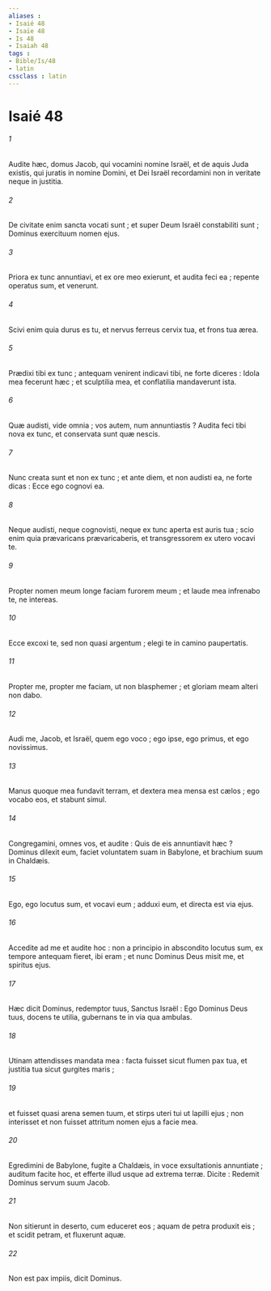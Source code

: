 ```yaml
---
aliases : 
- Isaié 48
- Isaïe 48
- Is 48
- Isaiah 48
tags : 
- Bible/Is/48
- latin
cssclass : latin
---
```


# Isaié 48

###### 1
Audite hæc, domus Jacob, qui vocamini nomine Israël, et de aquis Juda existis, qui juratis in nomine Domini, et Dei Israël recordamini non in veritate neque in justitia.
###### 2
De civitate enim sancta vocati sunt ; et super Deum Israël constabiliti sunt ; Dominus exercituum nomen ejus.
###### 3
Priora ex tunc annuntiavi, et ex ore meo exierunt, et audita feci ea ; repente operatus sum, et venerunt.
###### 4
Scivi enim quia durus es tu, et nervus ferreus cervix tua, et frons tua ærea.
###### 5
Prædixi tibi ex tunc ; antequam venirent indicavi tibi, ne forte diceres : Idola mea fecerunt hæc ; et sculptilia mea, et conflatilia mandaverunt ista.
###### 6
Quæ audisti, vide omnia ; vos autem, num annuntiastis ? Audita feci tibi nova ex tunc, et conservata sunt quæ nescis.
###### 7
Nunc creata sunt et non ex tunc ; et ante diem, et non audisti ea, ne forte dicas : Ecce ego cognovi ea.
###### 8
Neque audisti, neque cognovisti, neque ex tunc aperta est auris tua ; scio enim quia prævaricans prævaricaberis, et transgressorem ex utero vocavi te.
###### 9
Propter nomen meum longe faciam furorem meum ; et laude mea infrenabo te, ne intereas.
###### 10
Ecce excoxi te, sed non quasi argentum ; elegi te in camino paupertatis.
###### 11
Propter me, propter me faciam, ut non blasphemer ; et gloriam meam alteri non dabo.
###### 12
Audi me, Jacob, et Israël, quem ego voco ; ego ipse, ego primus, et ego novissimus.
###### 13
Manus quoque mea fundavit terram, et dextera mea mensa est cælos ; ego vocabo eos, et stabunt simul.
###### 14
Congregamini, omnes vos, et audite : Quis de eis annuntiavit hæc ? Dominus dilexit eum, faciet voluntatem suam in Babylone, et brachium suum in Chaldæis.
###### 15
Ego, ego locutus sum, et vocavi eum ; adduxi eum, et directa est via ejus.
###### 16
Accedite ad me et audite hoc : non a principio in abscondito locutus sum, ex tempore antequam fieret, ibi eram ; et nunc Dominus Deus misit me, et spiritus ejus.
###### 17
Hæc dicit Dominus, redemptor tuus, Sanctus Israël : Ego Dominus Deus tuus, docens te utilia, gubernans te in via qua ambulas.
###### 18
Utinam attendisses mandata mea : facta fuisset sicut flumen pax tua, et justitia tua sicut gurgites maris ;
###### 19
et fuisset quasi arena semen tuum, et stirps uteri tui ut lapilli ejus ; non interisset et non fuisset attritum nomen ejus a facie mea.
###### 20
Egredimini de Babylone, fugite a Chaldæis, in voce exsultationis annuntiate ; auditum facite hoc, et efferte illud usque ad extrema terræ. Dicite : Redemit Dominus servum suum Jacob.
###### 21
Non sitierunt in deserto, cum educeret eos ; aquam de petra produxit eis ; et scidit petram, et fluxerunt aquæ.
###### 22
Non est pax impiis, dicit Dominus.
